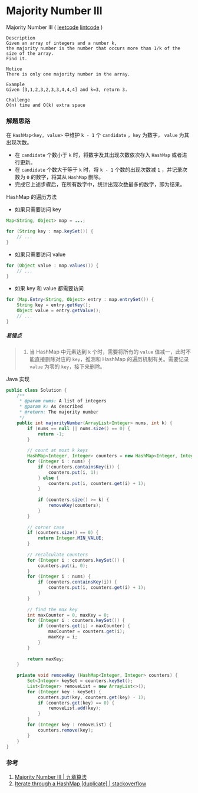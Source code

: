 # Majority Number III

 Majority Number III ( [leetcode]()  [lintcode](http://www.lintcode.com/en/problem/majority-number-iii/) )

```
Description
Given an array of integers and a number k, 
the majority number is the number that occurs more than 1/k of the size of the array.
Find it.

Notice
There is only one majority number in the array.

Example
Given [3,1,2,3,2,3,3,4,4,4] and k=3, return 3.

Challenge 
O(n) time and O(k) extra space
```



### 解题思路

在 `HashMap<key, value>` 中维护 `k - 1` 个 `candidate` ，`key` 为数字， `value` 为其出现次数。

- 在 `candidate` 个数小于 `k` 时，将数字及其出现次数依次存入 `HashMap` 或者进行更新。
- 在 `candidate` 个数大于等于 `k` 时，将 `k - 1` 个数的出现次数减 `1` ，并记录次数为 `0` 的数字，将其从 `HashMap` 删除。
- 完成它上述步骤后，在所有数字中，统计出现次数最多的数字，即为结果。

HashMap 的遍历方法

- 如果只需要访问 key

```java
Map<String, Object> map = ...;

for (String key : map.keySet()) {
    // ...
}
```

- 如果只需要访问 value

```java
for (Object value : map.values()) {
    // ...
}
```

- 如果 key 和 value 都需要访问

```java
for (Map.Entry<String, Object> entry : map.entrySet()) {
    String key = entry.getKey();
    Object value = entry.getValue();
    // ...
}
```

##### 易错点

> 1. 当 HashMap 中元素达到 `k` 个时，需要将所有的 `value` 值减一，此时不能直接删除对应的 `key`，推测和 HashMap 的遍历机制有关。需要记录 `value` 为零的 `key`，接下来删除。

Java 实现

```java
public class Solution {
    /**
     * @param nums: A list of integers
     * @param k: As described
     * @return: The majority number
     */
    public int majorityNumber(ArrayList<Integer> nums, int k) {
        if (nums == null || nums.size() == 0) {
            return -1;
        }
        
        // count at most k keys
        HashMap<Integer, Integer> counters = new HashMap<Integer, Integer>();
        for (Integer i : nums) {
            if (!counters.containsKey(i)) {
                counters.put(i, 1);
            } else {
                counters.put(i, counters.get(i) + 1);
            }
            
            if (counters.size() >= k) {
                removeKey(counters);
            }
        }
        
        // corner case
        if (counters.size() == 0) {
            return Integer.MIN_VALUE;
        }
        
        // recalculate counters
        for (Integer i : counters.keySet()) {
            counters.put(i, 0);
        }
        for (Integer i : nums) {
            if (counters.containsKey(i)) {
                counters.put(i, counters.get(i) + 1);
            }
        }
        
        // find the max key
        int maxCounter = 0, maxKey = 0;
        for (Integer i : counters.keySet()) {
            if (counters.get(i) > maxCounter) {
                maxCounter = counters.get(i);
                maxKey = i;
            }
        }
        
        return maxKey;
    }
    
    private void removeKey (HashMap<Integer, Integer> counters) {
        Set<Integer> keySet = counters.keySet();
        List<Integer> removeList = new ArrayList<>();
        for (Integer key : keySet) {
            counters.put(key, counters.get(key) - 1);
            if (counters.get(key) == 0) {
                removeList.add(key);
            }
        }
        for (Integer key : removeList) {
            counters.remove(key);
        }
    }
}
```



### 参考

1. [Majority Number III | 九章算法](http://www.jiuzhang.com/solutions/majority-number-iii/)
2. [Iterate through a HashMap [duplicate] | stackoverflow](http://stackoverflow.com/questions/1066589/iterate-through-a-hashmap)